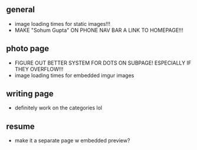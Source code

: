 ## general
- image loading times for static images!!!
- MAKE "Sohum Gupta" ON PHONE NAV BAR A LINK TO HOMEPAGE!!!

## photo page
- FIGURE OUT BETTER SYSTEM FOR DOTS ON SUBPAGE! ESPECIALLY IF THEY OVERFLOW!!!
- image loading times for embedded imgur images

## writing page
- definitely work on the categories lol

## resume
- make it a separate page w embedded preview?